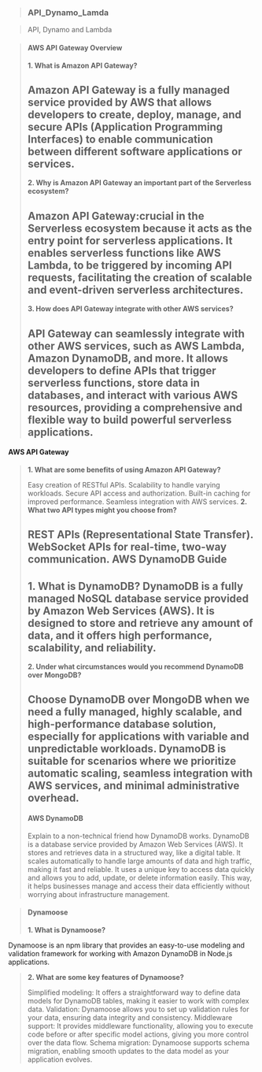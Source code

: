 >### API_Dynamo_Lamda

>API, Dynamo and Lambda

>#### AWS API Gateway Overview
>**1. What is Amazon API Gateway?**
>
>Amazon API Gateway is a fully managed service provided by AWS that allows developers to create, deploy, manage, and secure APIs (Application Programming Interfaces) to enable communication between different software applications or services.
>---
>**2. Why is Amazon API Gateway an important part of the Serverless ecosystem?**
>
>Amazon API Gateway:crucial in the Serverless ecosystem because it acts as the entry point for serverless applications. It enables serverless functions like AWS Lambda, to be triggered by incoming API requests, facilitating the creation of scalable and event-driven serverless architectures.
>--
>
>**3. How does API Gateway integrate with other AWS services?**
>
>API Gateway can seamlessly integrate with other AWS services, such as AWS Lambda, Amazon DynamoDB, and more. It allows developers to define APIs that trigger serverless functions, store data in databases, and interact with various AWS resources, providing a comprehensive and flexible way to build powerful serverless applications.
>---
#### AWS API Gateway
>
>**1. What are some benefits of using Amazon API Gateway?**
>
>Easy creation of RESTful APIs.
Scalability to handle varying workloads.
Secure API access and authorization.
Built-in caching for improved performance.
Seamless integration with AWS services.
>**2. What two API types might you choose from?**
>
>REST APIs (Representational State Transfer).
WebSocket APIs for real-time, two-way communication.
AWS DynamoDB Guide
>---
>**1. What is DynamoDB?**
>DynamoDB is a fully managed NoSQL database service provided by Amazon Web Services (AWS). It is designed to store and retrieve any amount of data, and it offers high performance, scalability, and reliability.
>---
>**2. Under what circumstances would you recommend DynamoDB over MongoDB?**
>
>Choose DynamoDB over MongoDB when we need a fully managed, highly scalable, and high-performance database solution, especially for applications with variable and unpredictable workloads. DynamoDB is suitable for scenarios where we prioritize automatic scaling, seamless integration with AWS services, and minimal administrative overhead.
>---
>#### AWS DynamoDB
>
>Explain to a non-technical friend how DynamoDB works.
DynamoDB is a database service provided by Amazon Web Services (AWS). It stores and retrieves data in a structured way, like a digital table. It scales automatically to handle large amounts of data and high traffic, making it fast and reliable. It uses a unique key to access data quickly and allows you to add, update, or delete information easily. This way, it helps businesses manage and access their data efficiently without worrying about infrastructure management.

>#### Dynamoose
>
>**1. What is Dynamoose?**
>
Dynamoose is an npm library that provides an easy-to-use modeling and validation framework for working with Amazon DynamoDB in Node.js applications.
>
>**2. What are some key features of Dynamoose?**
>
>Simplified modeling: It offers a straightforward way to define data models for DynamoDB tables, making it easier to work with complex data.
Validation: Dynamoose allows you to set up validation rules for your data, ensuring data integrity and consistency.
Middleware support: It provides middleware functionality, allowing you to execute code before or after specific model actions, giving you more control over the data flow.
Schema migration: Dynamoose supports schema migration, enabling smooth updates to the data model as your application evolves.
